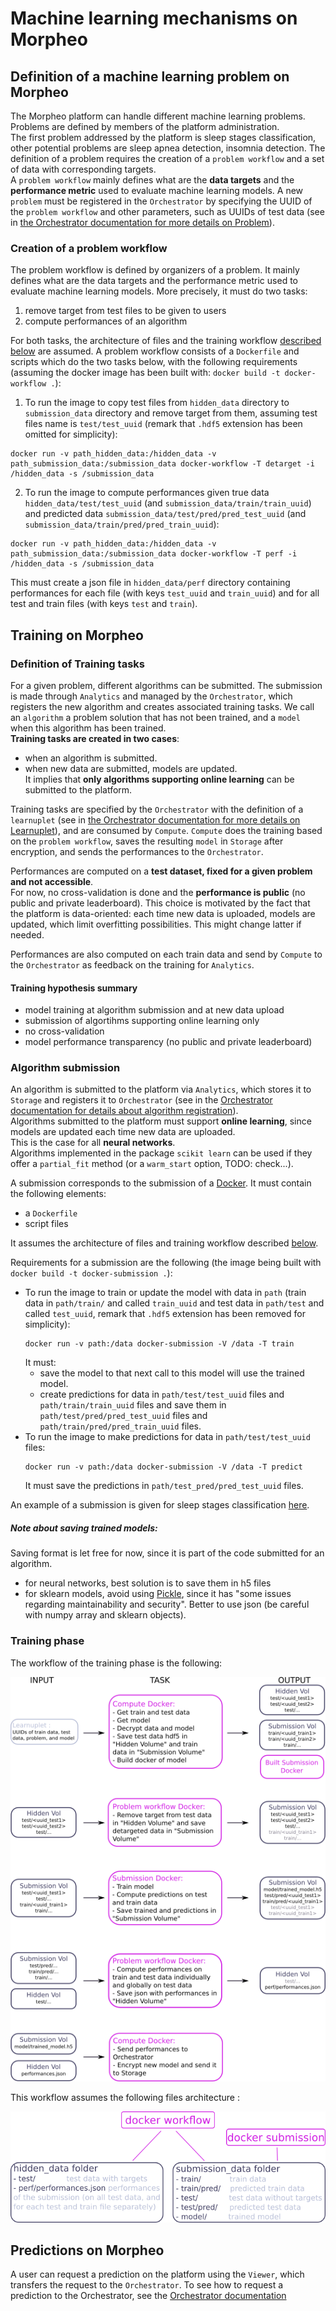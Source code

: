 # Machine learning mechanisms on Morpheo

## Definition of a machine learning problem on Morpheo

The Morpheo platform can handle different machine learning problems. 
Problems are defined by members of the platform administration.  
The first problem addressed by the platform is sleep stages classification, other potential problems are sleep apnea detection, insomnia detection. 
The definition of a problem requires the creation of a `problem workflow` and a set of data with corresponding targets.  
A `problem workflow` mainly defines what are the **data targets** and the **performance metric** used to evaluate machine learning models.
A new `problem` must be registered in the `Orchestrator` by specifying the UUID of the `problem workflow` and other parameters, such as UUIDs of test data (see in [the Orchestrator documentation for more details on Problem](https://morpheoorg.github.io/morpheo-orchestrator/modules/collections.html#collection-problem)). 

### <a name="problem_workflow"></a> Creation of a problem workflow

The problem workflow is defined by organizers of a problem. 
It mainly defines what are the data targets and the performance metric used to evaluate machine learning models. More precisely, it must do two tasks:
1. remove target from test files to be given to users  
2. compute performances of an algorithm 

For both tasks, the architecture of files and the training workflow [described below](#training_phases) are assumed.
A problem workflow consists of a `Dockerfile` and scripts which do the two tasks below, with the following requirements (assuming the docker image has been built with: `docker build -t docker-workflow .`):
1. To run the image to copy test files from `hidden_data` directory to `submission_data` directory and remove target from them, assuming test files name is `test/test_uuid` (remark that `.hdf5` extension has been omitted for simplicity):
```
docker run -v path_hidden_data:/hidden_data -v path_submission_data:/submission_data docker-workflow -T detarget -i /hidden_data -s /submission_data
```
2. To run the image to compute performances given true data `hidden_data/test/test_uuid` (and `submission_data/train/train_uuid`) and  predicted data `submission_data/test/pred/pred_test_uuid` (and `submission_data/train/pred/pred_train_uuid`):
```
docker run -v path_hidden_data:/hidden_data -v path_submission_data:/submission_data docker-workflow -T perf -i /hidden_data -s /submission_data
```
This must create a json file in `hidden_data/perf` directory containing performances for each file (with keys `test_uuid` and `train_uuid`) and for all test and train files (with keys `test` and `train`).


## Training on Morpheo 

### Definition of Training tasks 

For a given problem, different algorithms can be submitted. 
The submission is made through `Analytics` and managed by the `Orchestrator`, which registers the new algorithm and creates associated training tasks. 
We call an `algorithm` a problem solution that has not been trained, and a `model` when this algorithm has been trained.   
**Training tasks are created in two cases**:  
- when an algorithm is submitted.  
- when new data are submitted, models are updated.   
It implies that **only algorithms supporting online learning** can be submitted to the platform.   

 
Training tasks are specified by the `Orchestrator` with the definition of a `learnuplet` (see in [the Orchestrator documentation for more details on Learnuplet](https://morpheoorg.github.io/morpheo-orchestrator/modules/collections.html#collection-learnuplet)), and are consumed by `Compute`.
`Compute` does the training based on the `problem workflow`, saves the resulting `model` in `Storage` after encryption, and sends the performances to the `Orchestrator`.  

Performances are computed on a **test dataset, fixed for a given problem and not accessible**.  
For now, no cross-validation is done and the **performance is public** (no public and private leaderboard). 
This choice is motivated by the fact that the platform is data-oriented: each time new data is uploaded, models are updated, which limit overfitting possibilities. 
This might change latter if needed.

Performances are also computed on each train data and send by `Compute` to the `Orchestrator` as feedback on the training for `Analytics`. 

#### Training hypothesis summary

- model training at algorithm submission and at new data upload 
- submission of algortihms supporting online learning only  
- no cross-validation  
- model performance transparency (no public and private leaderboard)  

### Algorithm submission

An algorithm is submitted to the platform via `Analytics`, which stores it to `Storage` and registers it to `Orchestrator` (see in the [Orchestrator documentation for details about algorithm registration](https://morpheoorg.github.io/morpheo-orchestrator/modules/collections.html#collection-algo)).   
Algorithms submitted to the platform must support **online learning**, since models are updated each time new data are uploaded.  
This is the case for all **neural networks**.  
Algorithms implemented in the package `scikit learn` can be used if they offer a `partial_fit` method (or a `warm_start` option, TODO: check...).

A submission corresponds to the submission of a [Docker](https://docs.docker.com/engine/getstarted/). It must contain the following elements:  
- a `Dockerfile`  
- script files 

It assumes the architecture of files and training workflow described [below](#training_phases).

Requirements for a submission are the following (the image being built with `docker build -t docker-submission .`):
- To run the image to train or update the model with data in `path` (train data in `path/train/` and called `train_uuid` and test data in `path/test` and called `test_uuid`, remark that `.hdf5` extension has been removed for simplicity):
  ```
  docker run -v path:/data docker-submission -V /data -T train
  ```
  It must:
  - save the model to that next call to this model will use the trained model.
  - create predictions for data in `path/test/test_uuid` files and `path/train/train_uuid` files and save them in `path/test/pred/pred_test_uuid` files and `path/train/pred/pred_train_uuid` files.
- To run the image to make predictions for data in `path/test/test_uuid` files:
  ```
  docker run -v path:/data docker-submission -V /data -T predict
  ```
  It must save the predictions in `path/test_pred/pred_test_uuid` files.



An example of a submission is given for sleep stages classification [here](https://github.com/MorpheoOrg/hypnogram-wf).

##### Note about saving trained models:  
Saving format is let free for now, since it is part of the code submitted for an algorithm.
- for neural networks, best solution is to save them in h5 files
- for sklearn models, avoid using [Pickle](http://scikit-learn.org/stable/modules/model_persistence.html), since it has "some issues regarding maintainability and security". Better to use json (be careful with numpy array and sklearn objects).

### <a name="training_phases"></a> Training phase 

The workflow of the training phase is the following:

![training workflow](img/training.png)

This workflow assumes the following files architecture <a name="folders"></a>:

![training folders](img/folders.png)


## Predictions on Morpheo 

A user can request a prediction on the platform using the `Viewer`, which transfers the request to the `Orchestrator`. 
To see how to request a prediction to the Orchestrator, see the [Orchestrator documentation](https://morpheoorg.github.io/morpheo-orchestrator/modules/collections.html#collection-preduplet)
